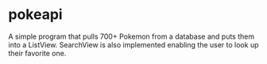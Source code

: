 # pokeapi
A simple program that pulls 700+ Pokemon from a database and puts them into a ListView. SearchView is also implemented enabling the user to
look up their favorite one.


